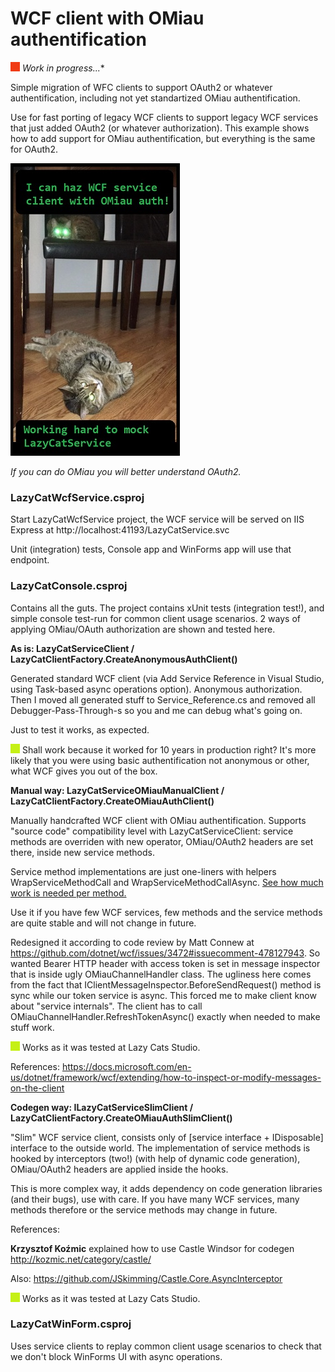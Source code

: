 # WCF client with OMiau authentification

![](./AssEtc-s/red-box.png) *Work in progress...**

Simple migration of WFC clients to support OAuth2 or whatever authentification,
including not yet standartized OMiau authentification.

Use for fast porting of legacy WCF clients to support legacy WCF services that just
added OAuth2 (or whatever authorization).
This example shows how to add support for OMiau authentification, but everything is
the same for OAuth2.

![In Lazy Cats Studio office](./AssEtc-s/WcfOMiau.jpg)

_If you can do OMiau you will better understand OAuth2._

### LazyCatWcfService.csproj
Start LazyCatWcfService project, the WCF service will be served on IIS Express at
http://localhost:41193/LazyCatService.svc

Unit (integration) tests, Console app and WinForms app will use that endpoint.

### LazyCatConsole.csproj
Contains all the guts.
The project contains xUnit tests (integration test!), and simple console test-run
for common client usage scenarios.
2 ways of applying OMiau/OAuth authorization are shown and tested here.

__As is: LazyCatServiceClient / LazyCatClientFactory.CreateAnonymousAuthClient()__

Generated standard WCF client (via Add Service Reference in Visual Studio,
using Task-based async operations option). Anonymous authorization.
Then I moved all generated stuff to Service_Reference.cs and removed all
Debugger-Pass-Through-s so you and me can debug what's going on.

Just to test it works, as expected.

![](./AssEtc-s/green-box.png) Shall work because it worked for 10 years in production right?
It's more likely that you were using basic authentification not anonymous or other,
what WCF gives you out of the box.

__Manual way: LazyCatServiceOMiauManualClient / LazyCatClientFactory.CreateOMiauAuthClient()__

Manually handcrafted WCF client with OMiau authentification. Supports "source code" 
compatibility level with LazyCatServiceClient: service methods are overriden
with new operator, OMiau/OAuth2 headers are set there, inside new service methods.

Service method implementations are just one-liners with helpers
WrapServiceMethodCall and WrapServiceMethodCallAsync.
[See how much work is needed per method.](src/LazyCatWcfService/LazyCatConsole/LazyCatServiceOMiauManualClient.cs)

Use it if you have few WCF services, few methods and the service
methods are quite stable and will not change in future.

Redesigned it according to code review by Matt Connew at
https://github.com/dotnet/wcf/issues/3472#issuecomment-478127943.
So wanted Bearer HTTP header with access token is set in message inspector that
is inside ugly OMiauChannelHandler class. The ugliness here comes from the fact
that IClientMessageInspector.BeforeSendRequest() method is sync while our token
service is async. This forced me to make client know about "service internals".
The client has to call OMiauChannelHandler.RefreshTokenAsync() exactly when needed
to make stuff work.

![](./AssEtc-s/green-box.png) Works as it was tested at Lazy Cats Studio.

References:
https://docs.microsoft.com/en-us/dotnet/framework/wcf/extending/how-to-inspect-or-modify-messages-on-the-client

__Codegen way: ILazyCatServiceSlimClient / LazyCatClientFactory.CreateOMiauAuthSlimClient()__

"Slim" WCF service client, consists only of [service interface + IDisposable] interface to
the outside world. The implementation of service methods is hooked by interceptors (two!)
(with help of dynamic code generation), OMiau/OAuth2 headers are applied inside the hooks.

This is more complex way, it adds dependency on code generation libraries (and their bugs),
use with care. If you have many WCF services, many methods therefore or the service methods
may change in future.

References:

__Krzysztof Koźmic__ explained how to use Castle Windsor for codegen
http://kozmic.net/category/castle/

Also:
https://github.com/JSkimming/Castle.Core.AsyncInterceptor

![](./AssEtc-s/green-box.png) Works as it was tested at Lazy Cats Studio.

### LazyCatWinForm.csproj
Uses service clients to replay common client usage scenarios to check that
we don't block WinForms UI with async operations.

